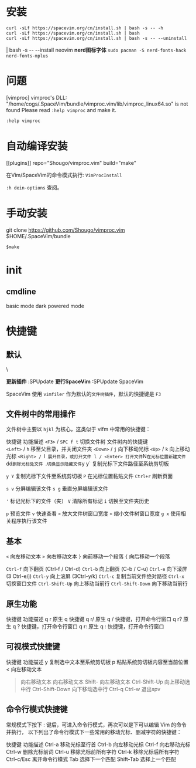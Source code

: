 # 安装
    curl -sLf https://spacevim.org/cn/install.sh | bash -s -- -h
    curl -sLf https://spacevim.org/cn/install.sh | bash
    curl -sLf https://spacevim.org/cn/install.sh | bash -s -- --uninstall

| bash -s -- --install neovim
**nerd图标字体**
`sudo pacman -S nerd-fonts-hack nerd-fonts-mplus`


# 问题 
[vimproc] vimproc's DLL: "/home/cogs/.SpaceVim/bundle/vimproc.vim/lib/vimproc_linux64.so" is not found Please read `:help vimproc` and make it.

```zsh
:help vimproc
```

# 自动编译安装

[[plugins]]
  repo="Shougo/vimproc.vim"
  build="make"

在Vim/SpaceVim的命令模式执行: `VimProcInstall`

`:h dein-options` 查阅。
# 手动安装

git  clone https://github.com/Shougo/vimproc.vim $HOME/.SpaceVim/bundle

`$make`

# init

## cmdline
basic mode
dark powered mode

# 快捷键
## 默认
<leader> \

**更新插件**
 :SPUpdate
 **更行SpaceVim**
 :SPUpdate SpaceVim

 SpaceVim 使用 `vimfiler` 作为默认的`文件树插件`，默认的快捷键是 `F3`

## 文件树中的常用操作
文件树中主要以 `hjkl` 为核心，这类似于 vifm 中常用的快捷键：

快捷键	功能描述
`<F3>` / `SPC f t`	切换文件树
文件树内的快捷键	 
`<Left>` / `h`	移至父目录，并关闭文件夹
`<Down>` / `j`	向下移动光标
`<Up>` / `k`	向上移动光标
`<Right> / `l`	展开目录，或打开文件
l / <Enter>	打开文件
`N`	在光标位置新建文件
`dd`删除光标处文件
`.`	切换显示隐藏文件
`y y`	复制光标下文件路径至系统剪切板

`y Y`	复制光标下文件至系统剪切板
`P`	在光标位置黏贴文件
`Ctrl+r`	刷新页面

`s v`	分屏编辑该文件
`s g`	垂直分屏编辑该文件

`'`	标记光标下的文件（夹）
`V`	清除所有标记
`i`	切换至文件夹历史

`p`	预览文件
`v`	快速查看
`>`	放大文件树窗口宽度
`<`	缩小文件树窗口宽度
`g x`	使用相关程序执行该文件

## 基本

`<`	向左移动文本
`>`	向右移动文本
`}`	向前移动一个段落
`{`	向后移动一个段落

`Ctrl-f`	向下翻页 (Ctrl-f / Ctrl-d)
`Ctrl-b`	向上翻页 (C-b / C-u)
`Ctrl-e`	向下滚屏 (3 Ctrl-e/j)
`Ctrl-y`	向上滚屏 (3Ctrl-y/k)
`Ctrl-c`	复制当前文件绝对路径
`Ctrl-x`	切换窗口文件
`Ctrl-Shift-Up`	向上移动当前行
`Ctrl-Shift-Down`	向下移动当前行

## 原生功能
快捷键	功能描述
<leader> q r	原生 q 快捷键
<leader> q r/	原生 q / 快捷键，打开命令行窗口
<leader> q r?	原生 q ? 快捷键，打开命令行窗口
<leader> q r:	原生 q : 快捷键，打开命令行窗口

## 可视模式快捷键
快捷键	功能描述
<Leader> y	复制选中文本至系统剪切板
<Leader> p	粘贴系统剪切板内容至当前位置
<	向左移动文本
>	向右移动文本
<Tab>	向右移动文本
Shift-<Tab>	向左移动文本
Ctrl-Shift-Up	向上移动选中行
Ctrl-Shift-Down	向下移动选中行
Ctrl-q	Ctrl-w 退出spv

## 命令行模式快捷键
常规模式下按下 : 键后，可进入命令行模式，再次可以是下可以编辑 Vim 的命令并执行， 以下列出了命令行模式下一些常用的移动光标、删减字符的快捷键：

快捷键	功能描述
Ctrl-a	移动光标至行首
Ctrl-b	向左移动光标
Ctrl-f	向右移动光标
Ctrl-w	删除光标前词
Ctrl-u	移除光标前所有字符
Ctrl-k	移除光标后所有字符
Ctrl-c/Esc	离开命令行模式
Tab	选择下一个匹配
Shift-Tab	选择上一个匹配

